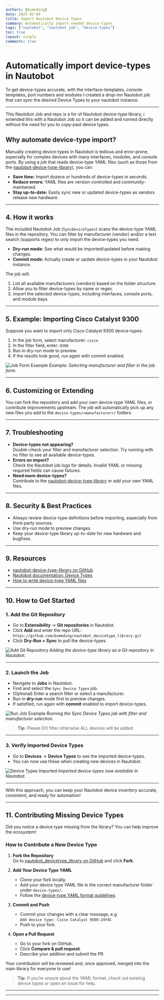 ```yaml
---
authors: [bsmeding]
date: 2025-02-04
title: Import Nautobot Device Types
summary: Automatically import needed device-types
tags: ["nautobot", "nautobot job", "device-types"]
toc: true
layout: single
comments: true
---
```


# Automatically import device-types in Nautobot

To get device-types accurate, with the interface-templates, console templates, port numbers and modules I created a drop-inn Nautobot job that can sync the desired Device Types to your nautobot instance.


<!-- more -->
---

This Nautobot Job and repo is a for of Nautobot device-type library, i extended this with a Nautobot Job so it can be added and runned directly without the need for you to copy-past device types.

## Why automate device-type import?

Manually creating device-types in Nautobot is tedious and error-prone, especially for complex devices with many interfaces, modules, and console ports. By using a job that reads device-type YAML files (such as those from the [nautobot-device-type-library](https://github.com/nautobot/nautobot-device-type-library)), you can:

- **Save time:** Import dozens or hundreds of device-types in seconds.
- **Reduce errors:** YAML files are version-controlled and community-maintained.
- **Stay up-to-date:** Easily sync new or updated device-types as vendors release new hardware.

---

## 4. How it works

The included Nautobot Job (`SyncDeviceTypes`) scans the device-type YAML files in the repository. You can filter by manufacturer (vendor) and/or a text search (supports regex) to only import the device-types you need.

- **Dry-run mode:** See what would be imported/updated before making changes.
- **Commit mode:** Actually create or update device-types in your Nautobot instance.

The job will:
1. List all available manufacturers (vendors) based on the folder structure.
2. Allow you to filter device-types by name or regex.
3. Import the selected device-types, including interfaces, console ports, and module bays.

---

## 5. Example: Importing Cisco Catalyst 9300

Suppose you want to import only Cisco Catalyst 9300 device-types:

1. In the job form, select manufacturer: `cisco`
2. In the filter field, enter: `9300`
3. Run in dry-run mode to preview.
4. If the results look good, run again with commit enabled.

![Job Form Example](/images/nautobot/import-device-types/job-form.png)
*Example: Selecting manufacturer and filter in the job form.*

---

## 6. Customizing or Extending

You can fork the repository and add your own device-type YAML files, or contribute improvements upstream. The job will automatically pick up any new files you add to the `device-types/<manufacturer>/` folders.

---

## 7. Troubleshooting

- **Device-types not appearing?**  
  Double-check your filter and manufacturer selection. Try running with no filter to see all available device-types.
- **Errors on import?**  
  Check the Nautobot job logs for details. Invalid YAML or missing required fields can cause failures.
- **Need more device-types?**  
  Contribute to the [nautobot-device-type-library](https://github.com/nautobot/nautobot-device-type-library) or add your own YAML files.

---

## 8. Security & Best Practices

- Always review device-type definitions before importing, especially from third-party sources.
- Use dry-run mode to preview changes.
- Keep your device-type library up-to-date for new hardware and bugfixes.

---

## 9. Resources

- [nautobot-device-type-library on GitHub](https://github.com/nautobot/nautobot-device-type-library)
- [Nautobot documentation: Device Types](https://docs.nautobot.com/projects/core/en/stable/models/dcim/devicetype/)
- [How to write device-type YAML files](https://github.com/nautobot/nautobot-device-type-library#device-type-definition)

---

## 10. How to Get Started

### 1. Add the Git Repository

- Go to **Extensibility** → **Git repositories** in Nautobot.
- Click **Add** and enter the repo URL:  
  `https://github.com/bsmeding/nautobot_devicetype_library.git`
- Click **Dry-Run + Sync** to pull the device-types.

![Add Git Repository](/images/nautobot/import-device-types/add-git-repo.png)
*Adding the device-type library as a Git repository in Nautobot.*

---

### 2. Launch the Job

- Navigate to **Jobs** in Nautobot.
- Find and select the `Sync Device Types` job.
- (Optional) Enter a search filter or select a manufacturer.
- Run in **dry-run** mode first to preview changes.
- If satisfied, run again with **commit** enabled to import device-types.


![Run Job Example](/images/nautobot/import-device-types/run-job.png)
*Running the Sync Device Types job with filter and manufacturer selection.*

> **Tip:** Please DO filter otherwise ALL devices will be added
> 
---

### 3. Verify Imported Device Types

- Go to **Devices** → **Device Types** to see the imported device-types.
- You can now use these when creating new devices in Nautobot.

![Device Types Imported](/images/nautobot/import-device-types/device-types-list.png)
*Imported device-types now available in Nautobot.*

---

With this approach, you can keep your Nautobot device inventory accurate, consistent, and ready for automation!

---

## 11. Contributing Missing Device Types

Did you notice a device type missing from the library? You can help improve the ecosystem!

### How to Contribute a New Device Type

1. **Fork the Repository**  
   Go to [nautobot_devicetype_library on GitHub](https://github.com/bsmeding/nautobot_devicetype_library) and click **Fork**.

2. **Add Your Device Type YAML**  
   - Clone your fork locally.
   - Add your device type YAML file in the correct manufacturer folder under `device-types/`.
   - Follow the [device-type YAML format guidelines](https://github.com/nautobot/nautobot-device-type-library#device-type-definition).

3. **Commit and Push**  
   - Commit your changes with a clear message, e.g.  
     `Add device type: Cisco Catalyst 9500-24Y4C`
   - Push to your fork.

4. **Open a Pull Request**  
   - Go to your fork on GitHub.
   - Click **Compare & pull request**.
   - Describe your addition and submit the PR.

Your contribution will be reviewed and, once approved, merged into the main library for everyone to use!

> **Tip:** If you’re unsure about the YAML format, check out existing device types or open an issue for help.

---

---

